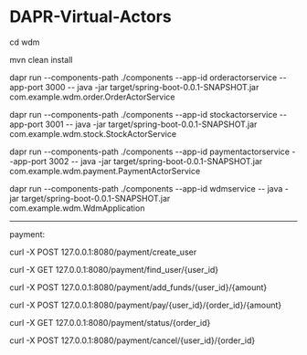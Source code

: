 # DAPR-Virtual-Actors

cd wdm

mvn clean install


dapr run --components-path ./components --app-id orderactorservice --app-port 3000 -- java -jar target/spring-boot-0.0.1-SNAPSHOT.jar com.example.wdm.order.OrderActorService


dapr run --components-path ./components --app-id stockactorservice --app-port 3001 -- java -jar target/spring-boot-0.0.1-SNAPSHOT.jar com.example.wdm.stock.StockActorService


dapr run --components-path ./components --app-id paymentactorservice --app-port 3002 -- java -jar target/spring-boot-0.0.1-SNAPSHOT.jar com.example.wdm.payment.PaymentActorService


dapr run --components-path ./components --app-id wdmservice -- java -jar target/spring-boot-0.0.1-SNAPSHOT.jar com.example.wdm.WdmApplication


-----------------------------------------------------
payment:

curl -X POST 127.0.0.1:8080/payment/create_user

curl -X GET 127.0.0.1:8080/payment/find_user/{user_id}

curl -X POST 127.0.0.1:8080/payment/add_funds/{user_id}/{amount}

curl -X POST 127.0.0.1:8080/payment/pay/{user_id}/{order_id}/{amount}

curl -X GET 127.0.0.1:8080/payment/status/{order_id}

curl -X POST 127.0.0.1:8080/payment/cancel/{user_id}/{order_id}